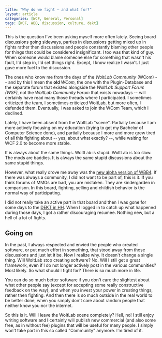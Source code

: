 ```yaml
---
title: "Why do we fight – and what for?"
layout: article
categories: [WCF, General, Personal]
tags: [WCF, WBB, discussion, culture, dekt]
---
```

This is the question I've been asking myself more often lately. Seeing board discussions going sideways, parties in discussions getting mixed up in fights rather then discussions and people constantly blaming other people for things that could be considered insignificant.
I too was that kind of guy. When someone would blame someone else for something that wasn't his fault, I'd step in, I'd set things right. Except, I know realize I wasn't. I just gave more fuel to the discussion.

The ones who know me from the days of the *WoltLab Community* (WCom) -- and by this I mean the **old** *WCom*, the one with the Plugin-Database and the separate forum that existed alongside the *WoltLab Support Forum (WSF)*, not the *WoltLab Community Forum* that exists nowadays -- will certainly have read many those threads where I participated. I sometimes criticized the team, I sometimes criticized WoltLab, but more often, I defended them. Eventually, I was asked to join the WCom Team, which I declined.

Lately, I have been absent from the WoltLab "scene". Partially because I am more actively focusing on my education (trying to get my Bachelor of Computer Science done), and partially because I more and more grew tired of all this fighting about -- yes, about what exactly? --, while waiting for WCF 2.0 to become more stable.

It is always about the same things. WoltLab is stupid. WoltLab is too slow. The mods are baddies. It is always the same stupid discussions about the same stupid things. 

However, what really drove me away was the [new alpha version of WBB4](http://beta.woltlab.com). If there was always a community, I did not want to be part of, this is it. If you think forums of MMOs are bad, you are mistaken. They are kindergarden in comparison. In this board, fighting, yelling and childish behavior is the normal way of participating.

I did not really take an active part in that board and then I was gone for some days to the [DEKT in HH](http://www.kirchentag.de/). When I logged in to catch up what happened during those days, I got a rather discouraging resumee. Nothing new, but a hell of a lot of fights.

Going on
------------

In the past, I always respected and envied the people who created software, or put much effort in something, that stood away from those discussions and just let it be. Now I realize why. It doesn't change a single thing. Will WoltLab stop creating software? No. Will I still get a great framework, even if I do not longer actively post in the various communities? Most likely. So what should I fight for? There is so much more in life.

You can do so much better software if you don't care the slightest about what other people say (except for accepting some really constructive feedback on the way), and when you invest your power in creating things, rather then fighting. And then there is so much outside in the real world to be better done, when you simply don't care about random people that neither know you nor the internet. 

So this is it. Will I leave the WoltLab scene completely? Hell, no! I still enjoy writing software and I certainly will publish new commercial (and also some free, as in without fee) plugins that will be useful for many people. I simply won't take part in this so called "Community" anymore. I'm tired of it.

